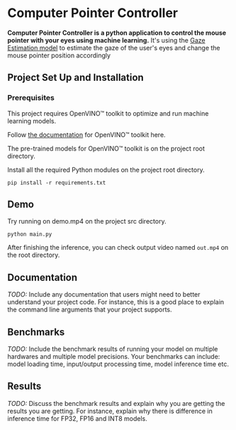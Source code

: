 # Computer Pointer Controller

**Computer Pointer Controller is a python application to control the mouse pointer with your eyes using machine learning.** It's using the [Gaze Estimation model](https://docs.openvinotoolkit.org/latest/_models_intel_gaze_estimation_adas_0002_description_gaze_estimation_adas_0002.html) to estimate the gaze of the user's eyes and change the mouse pointer position accordingly

## Project Set Up and Installation
### Prerequisites
This project requires OpenVINO™ toolkit to optimize and run machine learning models.

Follow [the documentation](https://docs.openvinotoolkit.org/latest/index.html) for OpenVINO™ toolkit here.

The pre-trained models for OpenVINO™ toolkit is on the project root directory.

Install all the required Python modules on the project root directory.
```
pip install -r requirements.txt
```

## Demo
Try running on demo.mp4 on the project src directory.
```
python main.py
```

After finishing the inference, you can check output video named `out.mp4` on the root directory.

## Documentation
*TODO:* Include any documentation that users might need to better understand your project code. For instance, this is a good place to explain the command line arguments that your project supports.

## Benchmarks
*TODO:* Include the benchmark results of running your model on multiple hardwares and multiple model precisions. Your benchmarks can include: model loading time, input/output processing time, model inference time etc.

## Results
*TODO:* Discuss the benchmark results and explain why you are getting the results you are getting. For instance, explain why there is difference in inference time for FP32, FP16 and INT8 models.
